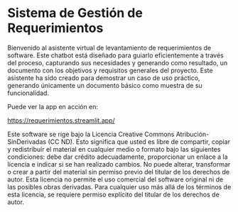 # Sistema de Gestión de Requerimientos

Bienvenido al asistente virtual de levantamiento de requerimientos de software. Este chatbot está diseñado para guiarlo eficientemente a través del proceso, capturando sus necesidades y generando como resultado, un documento con los objetivos y requisitos generales del proyecto. Este asistente ha sido creado para demostrar un caso de uso práctico, generando únicamente un documento básico como muestra de su funcionalidad.

Puede ver la app en acción en:

https://requerimientos.streamlit.app/



Este software se rige bajo la Licencia Creative Commons Atribución-SinDerivadas (CC ND). Esto significa que usted es libre de compartir, copiar y redistribuir el material en cualquier medio o formato bajo las siguientes condiciones: debe dar crédito adecuadamente, proporcionar un enlace a la licencia e indicar si se han realizado cambios. No puede alterar, transformar o crear a partir del material sin permiso previo del titular de los derechos de autor. Esta licencia no permite el uso comercial del software original ni de las posibles obras derivadas. Para cualquier uso más allá de los términos de esta licencia, se requiere permiso explícito del titular de los derechos de autor.
